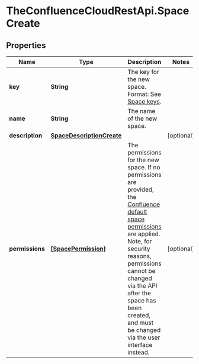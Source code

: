 # TheConfluenceCloudRestApi.SpaceCreate

## Properties
Name | Type | Description | Notes
------------ | ------------- | ------------- | -------------
**key** | **String** | The key for the new space. Format: See [Space keys](https://confluence.atlassian.com/x/lqNMMQ). | 
**name** | **String** | The name of the new space. | 
**description** | [**SpaceDescriptionCreate**](SpaceDescriptionCreate.md) |  | [optional] 
**permissions** | [**[SpacePermission]**](SpacePermission.md) | The permissions for the new space. If no permissions are provided, the [Confluence default space permissions](https://confluence.atlassian.com/x/UAgzKw#CreateaSpace-Spacepermissions) are applied. Note, for security reasons, permissions cannot be changed via the API after the space has been created, and must be changed via the user interface instead. | [optional] 
